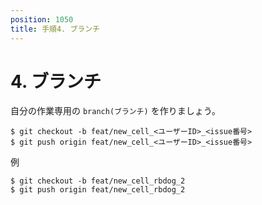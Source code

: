```yaml
---
position: 1050
title: 手順4. ブランチ
---
```


# 4. ブランチ

自分の作業専用の `branch(ブランチ)` を作りましょう。

```
$ git checkout -b feat/new_cell_<ユーザーID>_<issue番号>
$ git push origin feat/new_cell_<ユーザーID>_<issue番号>
```

例

```
$ git checkout -b feat/new_cell_rbdog_2
$ git push origin feat/new_cell_rbdog_2
```
